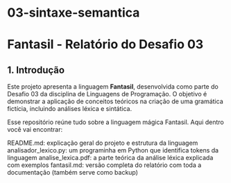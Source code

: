 # 03-sintaxe-semantica
# Fantasil - Relatório do Desafio 03

## 1. Introdução
Este projeto apresenta a linguagem **Fantasil**, desenvolvida como parte do Desafio 03 da disciplina de Linguagens de Programação. O objetivo é demonstrar a aplicação de conceitos teóricos na criação de uma gramática fictícia, incluindo análises léxica e sintática.

Esse repositório reúne tudo sobre a linguagem mágica Fantasil. Aqui dentro você vai encontrar:

README.md: explicação geral do projeto e estrutura da linguagem
analisador_lexico.py: um programinha em Python que identifica tokens da  linguagem
analise_lexica.pdf: a parte teórica da análise léxica explicada com exemplos
fantasil.md: versão completa do relatório com toda a documentação (também serve como backup)